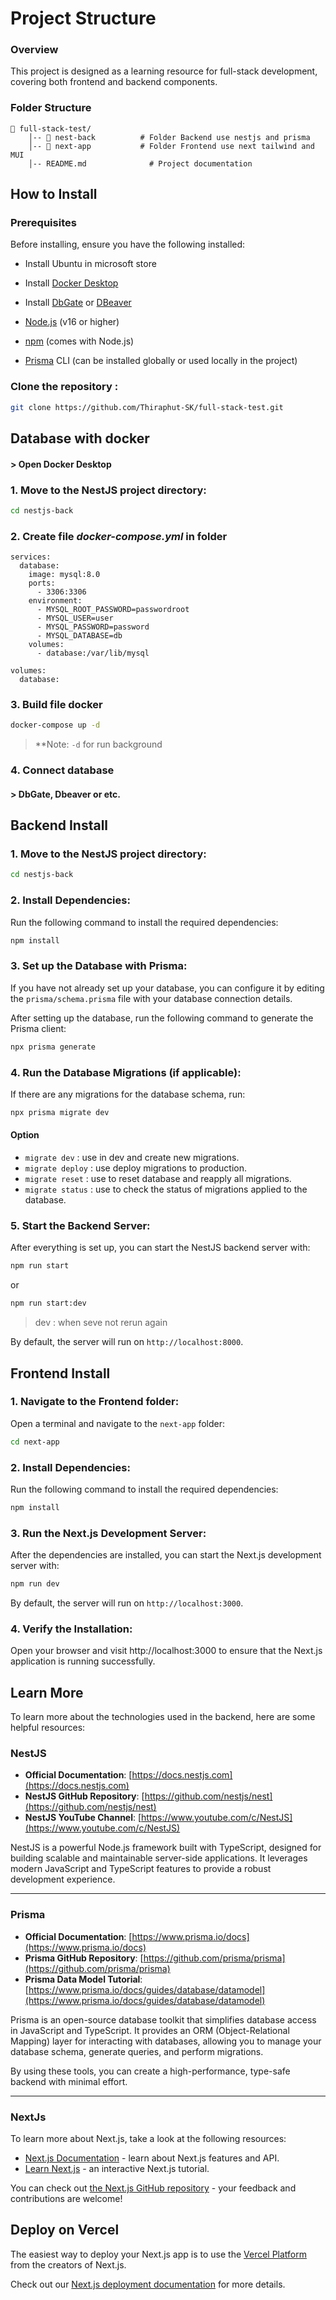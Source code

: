 
# Project Structure

### Overview

This project is designed as a learning resource for full-stack development, covering both frontend and backend components.

### Folder Structure

```
📂 full-stack-test/
    │-- 📂 nest-back          # Folder Backend use nestjs and prisma
    │-- 📂 next-app           # Folder Frontend use next tailwind and MUI
    │-- README.md              # Project documentation
```

## How to Install

### Prerequisites
Before installing, ensure you have the following installed:

- Install Ubuntu in microsoft store

- Install [Docker Desktop](https://www.docker.com/products/docker-desktop/)

- Install [DbGate](https://dbgate.org/download-community/) or [DBeaver](https://dbeaver.io/download/)

- [Node.js](https://nodejs.org/) (v16 or higher)

- [npm](https://www.npmjs.com/) (comes with Node.js)

- [Prisma](https://www.prisma.io/) CLI (can be installed globally or used locally in the project)

### Clone the repository : 
```bash
git clone https://github.com/Thiraphut-SK/full-stack-test.git
```

## **Database with docker**

#### > **Open Docker Desktop**

### 1. Move to the NestJS project directory:

```bash
cd nestjs-back
```

### 2. Create file ***docker-compose.yml*** in folder 
```
services:
  database:
    image: mysql:8.0
    ports:
      - 3306:3306
    environment:
      - MYSQL_ROOT_PASSWORD=passwordroot
      - MYSQL_USER=user
      - MYSQL_PASSWORD=password
      - MYSQL_DATABASE=db
    volumes:
      - database:/var/lib/mysql
  
volumes:
  database: 
```

### 3. Build file docker 
```bash
docker-compose up -d
```
> **Note: `-d` for run background

### 4. Connect database

#### > **DbGate, Dbeaver or etc.**


## **Backend Install** 

### 1. Move to the NestJS project directory:
```bash
cd nestjs-back
```

### 2. Install Dependencies:
Run the following command to install the required dependencies:
```bash
npm install
```

### 3. Set up the Database with Prisma:
If you have not already set up your database, you can configure it by editing the `prisma/schema.prisma` file with your database connection details.

After setting up the database, run the following command to generate the Prisma client:
```bash
npx prisma generate
```

### 4. Run the Database Migrations (if applicable):

If there are any migrations for the database schema, run:

```bash
npx prisma migrate dev
```
#### **Option**
- `migrate dev` : use in dev and create new migrations.      
- `migrate deploy` : use deploy migrations to production.
- `migrate reset` : use to reset database and reapply all migrations.
- `migrate status` : use to check the status of migrations applied to the database.

### 5. Start the Backend Server:

After everything is set up, you can start the NestJS backend server with:

```bash
npm run start
```
or
```bash
npm run start:dev
```
> dev : when seve not rerun again

By default, the server will run on `http://localhost:8000`.



## **Frontend Install**

### 1. Navigate to the Frontend folder:
Open a terminal and navigate to the `next-app` folder:
```bash
cd next-app
```

### 2. Install Dependencies:

Run the following command to install the required dependencies:
```bash
npm install
```

### 3. Run the Next.js Development Server:

After the dependencies are installed, you can start the Next.js development server with:
```bash
npm run dev
```
By default, the server will run on `http://localhost:3000`.

### 4. Verify the Installation:

Open your browser and visit http://localhost:3000 to ensure that the Next.js application is running successfully.


## Learn More

To learn more about the technologies used in the backend, here are some helpful resources:

### NestJS
- **Official Documentation**: [https://docs.nestjs.com](https://docs.nestjs.com)
- **NestJS GitHub Repository**: [https://github.com/nestjs/nest](https://github.com/nestjs/nest)
- **NestJS YouTube Channel**: [https://www.youtube.com/c/NestJS](https://www.youtube.com/c/NestJS)

NestJS is a powerful Node.js framework built with TypeScript, designed for building scalable and maintainable server-side applications. It leverages modern JavaScript and TypeScript features to provide a robust development experience.

---
### Prisma
- **Official Documentation**: [https://www.prisma.io/docs](https://www.prisma.io/docs)
- **Prisma GitHub Repository**: [https://github.com/prisma/prisma](https://github.com/prisma/prisma)
- **Prisma Data Model Tutorial**: [https://www.prisma.io/docs/guides/database/datamodel](https://www.prisma.io/docs/guides/database/datamodel)

Prisma is an open-source database toolkit that simplifies database access in JavaScript and TypeScript. It provides an ORM (Object-Relational Mapping) layer for interacting with databases, allowing you to manage your database schema, generate queries, and perform migrations.

By using these tools, you can create a high-performance, type-safe backend with minimal effort.

---

### NextJs

To learn more about Next.js, take a look at the following resources:

- [Next.js Documentation](https://nextjs.org/docs) - learn about Next.js features and API.
- [Learn Next.js](https://nextjs.org/learn) - an interactive Next.js tutorial.

You can check out [the Next.js GitHub repository](https://github.com/vercel/next.js) - your feedback and contributions are welcome!

## Deploy on Vercel

The easiest way to deploy your Next.js app is to use the [Vercel Platform](https://vercel.com/new?utm_medium=default-template&filter=next.js&utm_source=create-next-app&utm_campaign=create-next-app-readme) from the creators of Next.js.

Check out our [Next.js deployment documentation](https://nextjs.org/docs/app/building-your-application/deploying) for more details.
